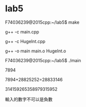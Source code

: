 # lab5

F74036239@2015cpp:~/lab5$ make

g++ -c main.cpp

g++ -c HugeInt.cpp

g++ -o main main.o HugeInt.o

F74036239@2015cpp:~/lab5$ ./main

7894

7894+28825252=28833146

314159265358979315952

輸入的數字不可以是負數
